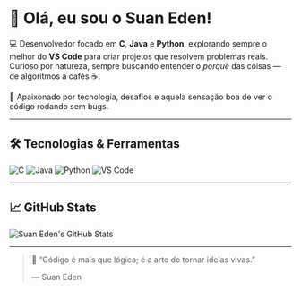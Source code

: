 # 👋 Olá, eu sou o Suan Eden!

💻 Desenvolvedor focado em **C**, **Java** e **Python**, explorando sempre o melhor do **VS Code** para criar projetos que resolvem problemas reais.  
Curioso por natureza, sempre buscando entender o *porquê* das coisas — de algoritmos a cafés ☕.

🚀 Apaixonado por tecnologia, desafios e aquela sensação boa de ver o código rodando sem bugs.

---

## 🛠 Tecnologias & Ferramentas
![C](https://img.shields.io/badge/-C-333?style=flat&logo=c)
![Java](https://img.shields.io/badge/-Java-333?style=flat&logo=java)
![Python](https://img.shields.io/badge/-Python-333?style=flat&logo=python)
![VS Code](https://img.shields.io/badge/-VS%20Code-333?style=flat&logo=visual-studio-code&logoColor=007ACC)

---

## 📈 GitHub Stats
![Suan Eden's GitHub Stats](https://github-readme-stats.vercel.app/api?username=SuanEden&show_icons=true&theme=dark)

---

> 🧭 “Código é mais que lógica; é a arte de tornar ideias vivas.”  
>
> — Suan Eden
